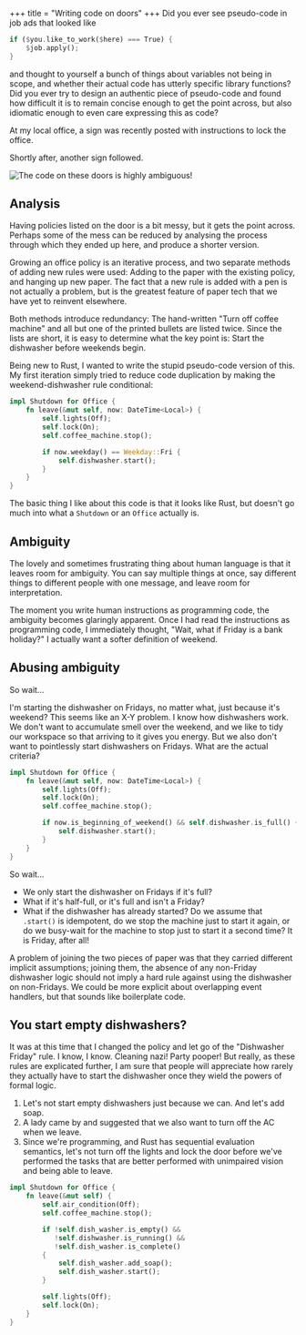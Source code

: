 +++
title = "Writing code on doors"
+++
Did you ever see pseudo-code in job ads that looked like

```rust
if ($you.like_to_work($here) === True) {
    $job.apply();
}
```

and thought to yourself a bunch of things about variables not being in scope, and whether their actual code has utterly specific library functions? Did you ever try to design an authentic piece of pseudo-code and found how difficult it is to remain concise enough to get the point across, but also idiomatic enough to even care expressing this as code?

At my local office, a sign was recently posted with instructions to lock the office.

Shortly after, another sign followed.

![The code on these doors is highly ambiguous!](code-on-doors.png)

## Analysis

Having policies listed on the door is a bit messy, but it gets the point across. Perhaps some of the mess can be reduced by analysing the process through which they ended up here, and produce a shorter version.

Growing an office policy is an iterative process, and two separate methods of adding new rules were used: Adding to the paper with the existing policy, and hanging up new paper. The fact that a new rule is added with a pen is not actually a problem, but is the greatest feature of paper tech that we have yet to reinvent elsewhere.

Both methods introduce redundancy: The hand-written "Turn off coffee machine" and all but one of the printed bullets are listed twice. Since the lists are short, it is easy to determine what the key point is: Start the dishwasher before weekends begin.

Being new to Rust, I wanted to write the stupid pseudo-code version of this. My first iteration simply tried to reduce code duplication by making the weekend-dishwasher rule conditional:

```rust
impl Shutdown for Office {
    fn leave(&mut self, now: DateTime<Local>) {
        self.lights(Off);
        self.lock(On);
        self.coffee_machine.stop();

        if now.weekday() == Weekday::Fri {
            self.dishwasher.start();
        }
    }
}
```

The basic thing I like about this code is that it looks like Rust, but doesn't go much into what a `Shutdown` or an `Office` actually is.

## Ambiguity

The lovely and sometimes frustrating thing about human language is that it leaves room for ambiguity. You can say multiple things at once, say different things to different people with one message, and leave room for interpretation.

The moment you write human instructions as programming code, the ambiguity becomes glaringly apparent. Once I had read the instructions as programming code, I immediately thought, "Wait, what if Friday is a bank holiday?" I actually want a softer definition of weekend.

## Abusing ambiguity

So wait...

I'm starting the dishwasher on Fridays, no matter what, just because it's weekend? This seems like an X-Y problem. I know how dishwashers work. We don't want to accumulate smell over the weekend, and we like to tidy our workspace so that arriving to it gives you energy. But we also don't want to pointlessly start dishwashers on Fridays. What are the actual criteria?

```rust
impl Shutdown for Office {
    fn leave(&mut self, now: DateTime<Local>) {
        self.lights(Off);
        self.lock(On);
        self.coffee_machine.stop();

        if now.is_beginning_of_weekend() && self.dishwasher.is_full() {
            self.dishwasher.start();
        }
    }
}
```

So wait...

- We only start the dishwasher on Fridays if it's full?
- What if it's half-full, or it's full and isn't a Friday?
- What if the dishwasher has already started? Do we assume that `.start()` is idempotent, do we stop the machine just to start it again, or do we busy-wait for the machine to stop just to start it a second time? It is Friday, after all!

A problem of joining the two pieces of paper was that they carried different implicit assumptions; joining them, the absence of any non-Friday dishwasher logic should not imply a hard rule against using the dishwasher on non-Fridays. We could be more explicit about overlapping event handlers, but that sounds like boilerplate code.

## You start empty dishwashers?

It was at this time that I changed the policy and let go of the "Dishwasher Friday" rule. I know, I know. Cleaning nazi! Party pooper! But really, as these rules are explicated further, I am sure that people will appreciate how rarely they actually have to start the dishwasher once they wield the powers of formal logic.

1. Let's not start empty dishwashers just because we can. And let's add soap.
2. A lady came by and suggested that we also want to turn off the AC when we leave.
3. Since we're programming, and Rust has sequential evaluation semantics, let's not turn off the lights and lock the door before we've performed the tasks that are better performed with unimpaired vision and being able to leave.

```rust
impl Shutdown for Office {
    fn leave(&mut self) {
        self.air_condition(Off);
        self.coffee_machine.stop();

        if !self.dish_washer.is_empty() &&
           !self.dishwasher.is_running() &&
           !self.dish_washer.is_complete()
        {
            self.dish_washer.add_soap();
            self.dish_washer.start();
        }

        self.lights(Off);
        self.lock(On);
    }
}
```
